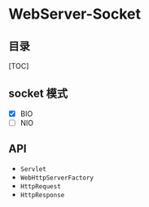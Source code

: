 # WebServer-Socket

## 目录

[TOC]



## socket 模式

- [x] BIO
- [ ] NIO

## API

- `Servlet`
- `WebHttpServerFactory`
- `HttpRequest`
- `HttpResponse`




